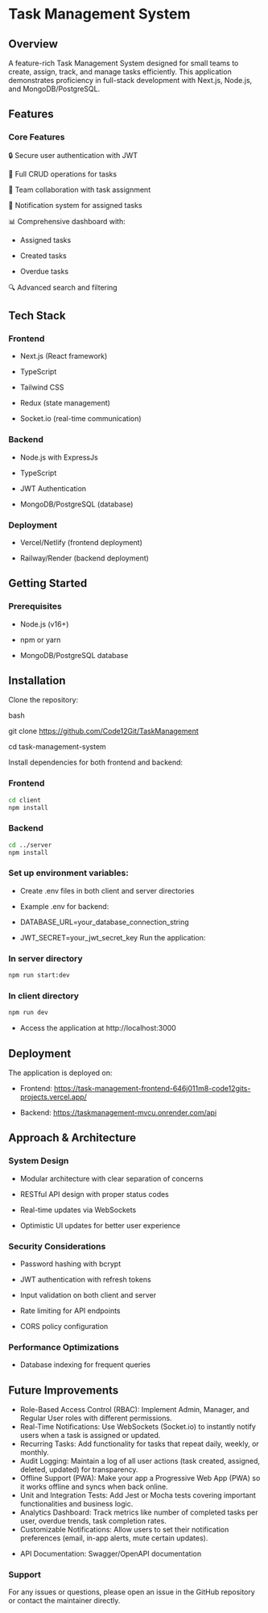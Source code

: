 # Task Management System


## Overview

A feature-rich Task Management System designed for small teams to create, assign, track, and manage tasks efficiently. This application demonstrates proficiency in full-stack development with Next.js, Node.js, and MongoDB/PostgreSQL.

## Features
### Core Features

🔒 Secure user authentication with JWT

📝 Full CRUD operations for tasks

👥 Team collaboration with task assignment

🔔 Notification system for assigned tasks

📊 Comprehensive dashboard with:

- Assigned tasks

- Created tasks

- Overdue tasks

🔍 Advanced search and filtering


## Tech Stack

### Frontend
- Next.js (React framework)

- TypeScript

- Tailwind CSS

- Redux (state management)

- Socket.io (real-time communication)

### Backend
- Node.js with ExpressJs

- TypeScript

- JWT Authentication

- MongoDB/PostgreSQL (database)

### Deployment

- Vercel/Netlify (frontend deployment)

- Railway/Render (backend deployment)

## Getting Started

### Prerequisites
- Node.js (v16+)

- npm or yarn

- MongoDB/PostgreSQL database


## Installation
Clone the repository:

bash

git clone https://github.com/Code12Git/TaskManagement

cd task-management-system

Install dependencies for both frontend and backend:



### Frontend
```bash
cd client
npm install
```

### Backend
```bash
cd ../server
npm install
```

### Set up environment variables:

- Create .env files in both client and server directories

- Example .env for backend:

- DATABASE_URL=your_database_connection_string
- JWT_SECRET=your_jwt_secret_key
Run the application:


### In server directory

```bash
npm run start:dev
```

### In client directory
```bash
npm run dev
```

- Access the application at http://localhost:3000

## Deployment
The application is deployed on:

- Frontend: https://task-management-frontend-646j011m8-code12gits-projects.vercel.app/

- Backend: https://taskmanagement-mvcu.onrender.com/api

## Approach & Architecture
### System Design

- Modular architecture with clear separation of concerns

- RESTful API design with proper status codes

- Real-time updates via WebSockets

- Optimistic UI updates for better user experience

### Security Considerations

- Password hashing with bcrypt

- JWT authentication with refresh tokens

- Input validation on both client and server

- Rate limiting for API endpoints

- CORS policy configuration

### Performance Optimizations

- Database indexing for frequent queries
 

## Future Improvements
* Role-Based Access Control (RBAC): Implement Admin, Manager, and Regular User roles with different permissions.
* Real-Time Notifications: Use WebSockets (Socket.io) to instantly notify users when a task is assigned or updated.
* Recurring Tasks: Add functionality for tasks that repeat daily, weekly, or monthly.
* Audit Logging: Maintain a log of all user actions (task created, assigned, deleted, updated) for transparency.
* Offline Support (PWA): Make your app a Progressive Web App (PWA) so it works offline and syncs when back online.
* Unit and Integration Tests: Add Jest or Mocha tests covering important functionalities and business logic.
* Analytics Dashboard: Track metrics like number of completed tasks per user, overdue trends, task completion rates.
* Customizable Notifications: Allow users to set their notification preferences (email, in-app alerts, mute certain updates).

- API Documentation: Swagger/OpenAPI documentation

### Support
For any issues or questions, please open an issue in the GitHub repository or contact the maintainer directly.

